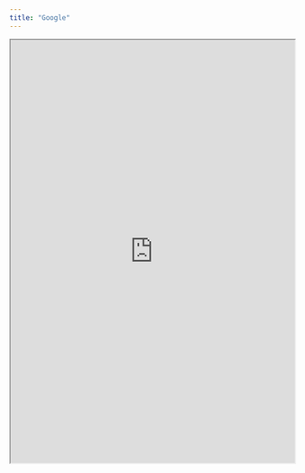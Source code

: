 ```yaml
---
title: "Google"
---
```



<iframe height="750" width="100%" src="https://ewelton.github.io/ktest/wiki.html#Google"></iframe>
